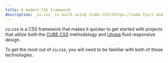 ```yaml
---
title: A modern CSS framework
description: _cu.css_ is built using [Cube CSS](https://cube.fyi/) and [Utopia](https://utopia.fyi/) fluid responsive design.
---
```


*cu.css* is a CSS framework that makes it quicker to get started with projects that utilize both the [CUBE CSS](https://cube.fyi/) methodology and [Utopia](https://utopia.fyi/) fluid responsive design. 

To get the most out of *cu.css*, you will need to be familiar with both of these technologies.